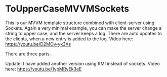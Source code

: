 # ToUpperCaseMVVMSockets

This is our MVVM template structure combined with client-server using Sockets. Again a very minimal example, you can make the server change a string to upper case, and the server keeps a log. There are auto updates to the clients, when a new entry is added to the log.
Video here:
https://youtu.be/D2MOv-yk3Xs

There are three parts.

Update:
I have added another version using RMI instead of sockets. 
Video here:
https://youtu.be/1vpMRyEk3eE
